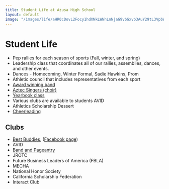 ```yaml
---
title: Student Life at Azusa High School
layout: default
image: "/images/life/aHR0cDovL2Focy1hdXNkLWNhLnNjaG9vbGxvb3AuY29tL3VpbWcvaW1hZ2UvMTQ3MzkyNTkxODA0MS8xNDcxMzMxMjMwNTQ0LzE0NzM5MjU5MTg2MzAuanBnP2Nyb3BUb3A9MzQmY3JvcFJpZ2h0PTkwOCZjcm9wQm90dG9tPTY0NyZjcm9wTGVmdD05MSZiYXNpc1dpZHRoPTEwMDA=.jpeg"
---
```


# Student Life

*   Pep rallies for each season of sports (Fall, winter, and spring)
*   Leadership class that coordinates all of our rallies, assemblies, dances, and other events.
*   Dances - Homecoming, Winter Formal, Sadie Hawkins, Prom
*   Athletic council that includes representatives from each sport
*   [Award winning band](http://www.azusahighschool.net/bandpageantry)
*   [Aztec Singers (choir)](http://www.azusahighschool.net/singers)
*   [Yearbook class](http://www.azusahighschool.net/yearbook)
*   Various clubs are available to students AVID
*   Athletics Scholarship Dessert
*   [Cheerleading](http://www.azusahighschool.net/cheerleading)

## Clubs

*   [Best Buddies](https://bestbuddies.org), ([Facebook page](https://www.facebook.com/Aztec-Best-Buddies-361528793940131/))
*   AVID
*   [Band and Pageantry](http://www.azusahighschool.net/bandpageantry)
*   JROTC
*   Future Business Leaders of America (FBLA)
*   MECHA
*   National Honor Society
*   California Scholarship Federation
*   Interact Club
